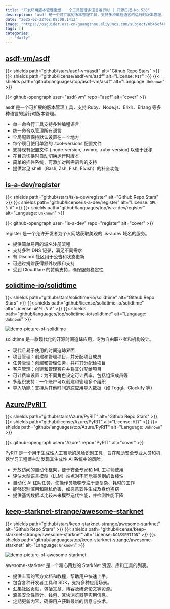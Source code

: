 ```yaml
---
title: "开发环境版本管理重塑：一个工具管理多语言运行时 | 开源日报 No.520"
description: "asdf 是一个可扩展的版本管理工具，支持多种编程语言的运行时版本管理，提供统一的命令行工具和全局配置，允许每个项目使用独立的版本配置文件，支持现有配置文件的迁移，自动切换运行时版本，并具备简单的插件系统和多种 shell 的补全功能。"
date: "2025-02-22T02:09:08.141Z"
image: "https://osguider.oss-cn-guangzhou.aliyuncs.com/subject/0b46cf40cb01ee76c9e16f6f8844dd56.png"
tags: []
categories:
  - "daily"
---
```


## [asdf-vm/asdf](https://github.com/asdf-vm/asdf)

{{< shields path="github/stars/asdf-vm/asdf" alt="Github Repo Stars" >}} {{< shields path="github/license/asdf-vm/asdf" alt="License: `MIT`" >}} {{< shields path="github/languages/top/asdf-vm/asdf" alt="Language: `Unknown`" >}}

{{< github-opengraph user="asdf-vm" repo="asdf" alt="cover" >}}

asdf 是一个可扩展的版本管理工具，支持 Ruby、Node.js、Elixir、Erlang 等多种语言的运行时版本管理。

- 单一命令行工具支持多种编程语言
- 统一命令以管理所有语言
- 全局配置保持默认设置在一个地方
- 每个项目使用单独的 .tool-versions 配置文件
- 支持现有配置文件 (.node-version, .nvmrc, .ruby-version) 以便于迁移
- 在目录切换时自动切换运行时版本
- 简单的插件系统，可添加对所需语言的支持
- 提供常见 shell（Bash, Zsh, Fish, Elvish）的补全功能
  
## [is-a-dev/register](https://github.com/is-a-dev/register)

{{< shields path="github/stars/is-a-dev/register" alt="Github Repo Stars" >}} {{< shields path="github/license/is-a-dev/register" alt="License: `GPL-3.0`" >}} {{< shields path="github/languages/top/is-a-dev/register" alt="Language: `Unknown`" >}}

{{< github-opengraph user="is-a-dev" repo="register" alt="cover" >}}

register 是一个允许开发者为个人网站获取美观的 .is-a.dev 域名的服务。

- 提供简单易用的域名注册流程
- 支持多种 DNS 记录，满足不同需求
- 有 Discord 社区用于公告和状态更新
- 可通过捐赠获得额外权限和支持
- 受到 Cloudflare 的赞助支持，确保服务稳定性
  
## [solidtime-io/solidtime](https://github.com/solidtime-io/solidtime)

{{< shields path="github/stars/solidtime-io/solidtime" alt="Github Repo Stars" >}} {{< shields path="github/license/solidtime-io/solidtime" alt="License: `AGPL-3.0`" >}} {{< shields path="github/languages/top/solidtime-io/solidtime" alt="Language: `Unknown`" >}}

![demo-picture-of-solidtime](https://static.osguider.com/subject/github/solidtime-io/solidtime/ad90ebe5bb14fcae5efad4b83a008f9d.png)

solidtime 是一款现代化的开源时间追踪应用，专为自由职业者和机构设计。

- 现代且易于使用的时间追踪界面
- 项目管理：创建和管理项目，并分配项目成员
- 任务管理：创建和管理任务，并将其分配给项目
- 客户管理：创建和管理客户并将其分配给项目
- 可计费率设置：为不同角色设定可计费率，包括组织成员等
- 多组织支持：一个账户可以创建和管理多个组织
- 导入功能：支持从其他时间追踪应用导入数据（如 Toggl、Clockify 等）
  
## [Azure/PyRIT](https://github.com/Azure/PyRIT)

{{< shields path="github/stars/Azure/PyRIT" alt="Github Repo Stars" >}} {{< shields path="github/license/Azure/PyRIT" alt="License: `MIT`" >}} {{< shields path="github/languages/top/Azure/PyRIT" alt="Language: `Unknown`" >}}

{{< github-opengraph user="Azure" repo="PyRIT" alt="cover" >}}

PyRIT 是一个用于生成性人工智能的风险识别工具，旨在帮助安全专业人员和机器学习工程师主动发现其生成性 AI 系统中的风险。

- 开放访问的自动化框架，便于安全专家和 ML 工程师使用
- 评估大型语言模型（LLM）端点对不同危害类别的鲁棒性
- 自动化 AI 红队任务，使操作员能够专注于更复杂、耗时的工作
- 能够识别滥用和隐私危害，如恶意软件生成及身份盗窃
- 提供基线数据以比较未来模型迭代性能，并检测性能下降
  
## [keep-starknet-strange/awesome-starknet](https://github.com/keep-starknet-strange/awesome-starknet)

{{< shields path="github/stars/keep-starknet-strange/awesome-starknet" alt="Github Repo Stars" >}} {{< shields path="github/license/keep-starknet-strange/awesome-starknet" alt="License: `NOASSERTION`" >}} {{< shields path="github/languages/top/keep-starknet-strange/awesome-starknet" alt="Language: `Unknown`" >}}

![demo-picture-of-awesome-starknet](https://static.osguider.com/subject/github/keep-starknet-strange/awesome-starknet/8b570613807f5f095280d23479376bd5.png)

awesome-starknet 是一个精心策划的 StarkNet 资源、库和工具的列表。

- 提供丰富的官方文档和教程，帮助用户快速上手。
- 包含各种开发者工具和 SDK，支持多种应用场景。
- 汇集社区贡献，包括文章、博客及研究论文等资源。
- 涵盖安全性审计、钱包、区块浏览器等实用信息。
- 定期更新内容，确保用户获取最新的信息与技术。
  
